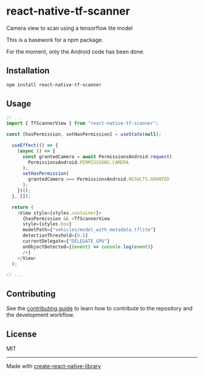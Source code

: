 # react-native-tf-scanner
Camera view to scan using a tensorflow lite model

This is a basework for a npm package.

For the moment, only the Android code has been done.
## Installation

```sh
npm install react-native-tf-scanner
```

## Usage

```js
// ...
import { TfScannerView } from "react-native-tf-scanner";

const [hasPermission, setHasPermission] = useState(null);

  useEffect(() => {
    (async () => {
      const grantedCamera = await PermissionsAndroid.request(
        PermissionsAndroid.PERMISSIONS.CAMERA
      );
      setHasPermission(
        grantedCamera === PermissionsAndroid.RESULTS.GRANTED
      );    
    })();
  }, []);

  return (
    <View style={styles.container}>
      {hasPermission && <TfScannerView
      style={styles.box}
      modelPath={"vehicles/model_with_metadata.tflite"}
      detectionThreshold={0.5}
      currentDelegate={"DELEGATE_GPU"}
      onObjectDetected={(event) => console.log(event)}
      />}
    </View>
  );

// ...
```

## Contributing

See the [contributing guide](CONTRIBUTING.md) to learn how to contribute to the repository and the development workflow.

## License

MIT

---

Made with [create-react-native-library](https://github.com/callstack/react-native-builder-bob)
